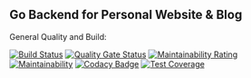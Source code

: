 ## Go Backend for Personal Website & Blog

General Quality and Build:

[![Build Status](https://travis-ci.com/MartinHeinz/blog-backend.svg?branch=master)](https://travis-ci.com/MartinHeinz/blog-backend)
[![Quality Gate Status](https://sonarcloud.io/api/project_badges/measure?project=MartinHeinz_blog-backend&metric=alert_status)](https://sonarcloud.io/dashboard?id=MartinHeinz_blog-backend)
[![Maintainability Rating](https://sonarcloud.io/api/project_badges/measure?project=MartinHeinz_blog-backend&metric=sqale_rating)](https://sonarcloud.io/dashboard?id=MartinHeinz_blog-backend)
[![Maintainability](https://api.codeclimate.com/v1/badges/6bfaf0c31bdf6fd1fc7a/maintainability)](https://codeclimate.com/github/MartinHeinz/blog-backend/maintainability)
[![Codacy Badge](https://api.codacy.com/project/badge/Grade/6c108de66f0d4e878e773de8a45458e6)](https://app.codacy.com/app/MartinHeinz/go-vue-blog?utm_source=github.com&utm_medium=referral&utm_content=MartinHeinz/go-vue-blog&utm_campaign=Badge_Grade_Dashboard)
[![Test Coverage](https://api.codeclimate.com/v1/badges/6bfaf0c31bdf6fd1fc7a/test_coverage)](https://codeclimate.com/github/MartinHeinz/blog-backend/test_coverage)
